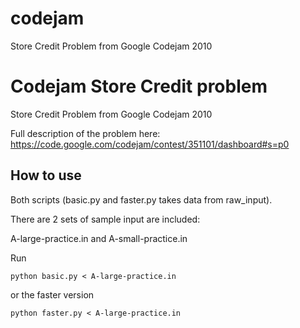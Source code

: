 codejam
=======

Store Credit Problem from Google Codejam 2010

# Codejam Store Credit problem

Store Credit Problem from Google Codejam 2010

Full description of the problem here: 
https://code.google.com/codejam/contest/351101/dashboard#s=p0


## How to use

Both scripts (basic.py and faster.py takes data from raw_input).

There are 2 sets of sample input are included:

A-large-practice.in and A-small-practice.in

Run

```
python basic.py < A-large-practice.in
```

or the faster version

```
python faster.py < A-large-practice.in
```


